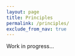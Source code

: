 ```yaml
---
layout: page
title: Principles
permalink: /principles/
exclude_from_nav: true
---
```


Work in progress...